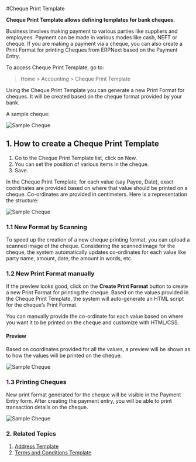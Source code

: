 <!-- add-breadcrumbs -->
#Cheque Print Template

**Cheque Print Template allows defining templates for bank cheques.**

Business involves making payment to various parties like suppliers and employees. Payment can be made in various modes like cash, NEFT or cheque. If you are making a payment via a cheque, you can also create a Print Format for printing Cheques from ERPNext based on the Payment Entry.

To access Cheque Print Template, go to:
> Home > Accounting > Cheque Print Template

Using the Cheque Print Template you can generate a new Print Format for cheques. It will be created based on the cheque format provided by your bank. 

A sample cheque:

<img class="screenshot" alt="Sample Cheque" src="{{docs_base_url}}/assets/img/setup/print/sample-cheque.jpg">


## 1. How to create a Cheque Print Template
1. Go to the Cheque Print Template list, click on New.
1. You can set the position of various items in the cheque.
1. Save.

In the Cheque Print Template, for each value (say Payee, Date), exact coordinates are provided based on where that value should be printed on a cheque. Co-ordinates are provided in centimeters. Here is a representation the structure:

<img class="screenshot" alt="Sample Cheque" src="{{docs_base_url}}/assets/img/setup/print/cheque-1.png">

### 1.1 New Format by Scanning

To speed up the creation of a new cheque printing format, you can upload a scanned image of the cheque. Considering the scanned image for the cheque, the system automatically updates co-ordinates for each value like party name, amount, date, the amount in words, etc.

### 1.2 New Print Format manually 
If the preview looks good, click on the **Create Print Format** button to create a new Print Format for printing the cheque. Based on the values provided in the Cheque Print Template, the system will auto-generate an HTML script for the cheque’s Print Format.

You can manually provide the co-ordinate for each value based on where you want it to be printed on the cheque and customize with HTML/CSS.

#### Preview
Based on coordinates provided for all the values, a preview will be shown as to how the values will be printed on the cheque.

<img class="screenshot" alt="Sample Cheque" src="{{docs_base_url}}/assets/img/setup/print/cheque-2.png">

### 1.3 Printing Cheques

New print format generated for the cheque will be visible in the Payment Entry form. After creating the payment entry, you will be able to print transaction details on the cheque.

<img class="screenshot" alt="Sample Cheque" src="{{docs_base_url}}/assets/img/setup/print/cheque-3.gif">

### 2. Related Topics
1. [Address Template](/docs/user/manual/en/setting-up/print/address-template)
1. [Terms and Conditions Template](/docs/user/manual/en/setting-up/print/terms-and-conditions)
